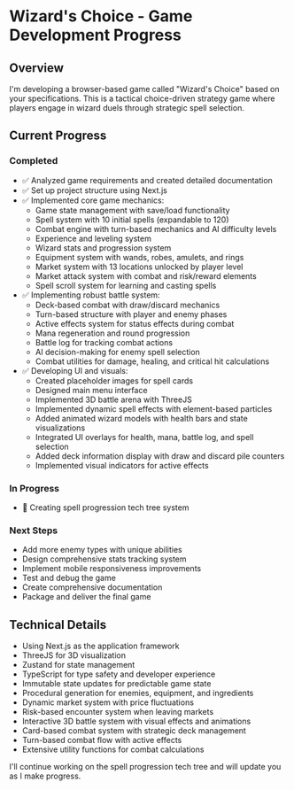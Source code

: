 # Wizard's Choice - Game Development Progress

## Overview
I'm developing a browser-based game called "Wizard's Choice" based on your specifications. This is a tactical choice-driven strategy game where players engage in wizard duels through strategic spell selection.

## Current Progress

### Completed
- ✅ Analyzed game requirements and created detailed documentation
- ✅ Set up project structure using Next.js
- ✅ Implemented core game mechanics:
  - Game state management with save/load functionality
  - Spell system with 10 initial spells (expandable to 120)
  - Combat engine with turn-based mechanics and AI difficulty levels
  - Experience and leveling system
  - Wizard stats and progression system
  - Equipment system with wands, robes, amulets, and rings
  - Market system with 13 locations unlocked by player level
  - Market attack system with combat and risk/reward elements
  - Spell scroll system for learning and casting spells
- ✅ Implementing robust battle system:
  - Deck-based combat with draw/discard mechanics
  - Turn-based structure with player and enemy phases
  - Active effects system for status effects during combat
  - Mana regeneration and round progression
  - Battle log for tracking combat actions
  - AI decision-making for enemy spell selection
  - Combat utilities for damage, healing, and critical hit calculations
- ✅ Developing UI and visuals:
  - Created placeholder images for spell cards
  - Designed main menu interface
  - Implemented 3D battle arena with ThreeJS
  - Implemented dynamic spell effects with element-based particles
  - Added animated wizard models with health bars and state visualizations
  - Integrated UI overlays for health, mana, battle log, and spell selection
  - Added deck information display with draw and discard pile counters
  - Implemented visual indicators for active effects

### In Progress
- 🔄 Creating spell progression tech tree system

### Next Steps
- Add more enemy types with unique abilities
- Design comprehensive stats tracking system
- Implement mobile responsiveness improvements
- Test and debug the game
- Create comprehensive documentation
- Package and deliver the final game

## Technical Details
- Using Next.js as the application framework
- ThreeJS for 3D visualization
- Zustand for state management
- TypeScript for type safety and developer experience
- Immutable state updates for predictable game state
- Procedural generation for enemies, equipment, and ingredients
- Dynamic market system with price fluctuations
- Risk-based encounter system when leaving markets
- Interactive 3D battle system with visual effects and animations
- Card-based combat system with strategic deck management
- Turn-based combat flow with active effects
- Extensive utility functions for combat calculations

I'll continue working on the spell progression tech tree and will update you as I make progress.
